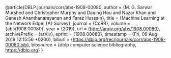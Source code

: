 @article{DBLP:journals/corr/abs-1908-00080,
  author    = {M. G. Sarwar Murshed and
               Christopher Murphy and
               Daqing Hou and
               Nazar Khan and
               Ganesh Ananthanarayanan and
               Faraz Hussain},
  title     = {Machine Learning at the Network Edge: {A} Survey},
  journal   = {CoRR},
  volume    = {abs/1908.00080},
  year      = {2019},
  url       = {http://arxiv.org/abs/1908.00080},
  archivePrefix = {arXiv},
  eprint    = {1908.00080},
  timestamp = {Fri, 09 Aug 2019 12:15:56 +0200},
  biburl    = {https://dblp.org/rec/journals/corr/abs-1908-00080.bib},
  bibsource = {dblp computer science bibliography, https://dblp.org}
}